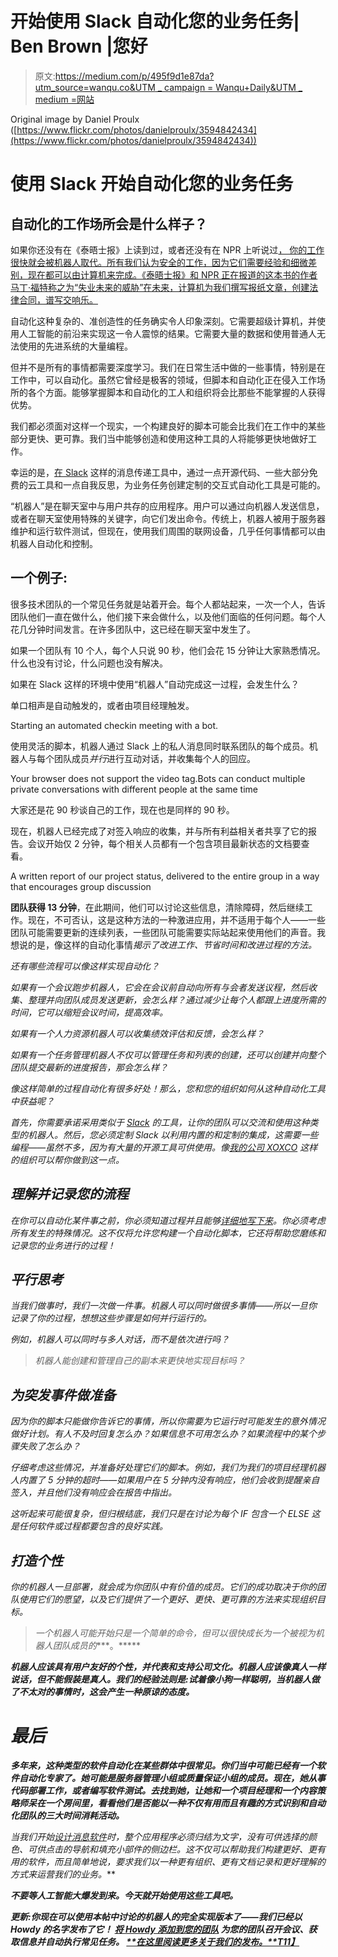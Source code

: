 # 开始使用 Slack 自动化您的业务任务| Ben Brown |您好

> 原文:[https://medium.com/p/495f9d1e87da?utm_source=wanqu.co&UTM _ campaign = Wanqu+Daily&UTM _ medium =网站](https://medium.com/p/495f9d1e87da?utm_source=wanqu.co&utm_campaign=Wanqu+Daily&utm_medium=website)



Original image by Daniel Proulx ([https://www.flickr.com/photos/danielproulx/3594842434](https://www.flickr.com/photos/danielproulx/3594842434))



# 使用 Slack 开始自动化您的业务任务

## 自动化的工作场所会是什么样子？

如果你还没有在《泰晤士报》上读到过，或者还没有在 NPR 上听说过[，
你的工作很快就会被机器人取代。所有我们认为安全的工作，因为它们需要经验和细微差别，现在都可以由计算机来完成。《泰晤士报》和 NPR 正在报道的这本书的作者马丁·福特称之为“失业未来的威胁”在未来，计算机为我们撰写报纸文章，创建法律合同，谱写交响乐。](http://www.npr.org/sections/alltechconsidered/2015/05/18/407648886/attention-white-collar-workers-the-robots-are-coming-for-your-jobs)

自动化这种复杂的、准创造性的任务确实令人印象深刻。它需要超级计算机，并使用人工智能的前沿来实现这一令人震惊的结果。它需要大量的数据和使用普通人无法使用的先进系统的大量编程。

但并不是所有的事情都需要深度学习。我们在日常生活中做的一些事情，特别是在工作中，可以自动化。虽然它曾经是极客的领域，但脚本和自动化正在侵入工作场所的各个方面。能够掌握脚本和自动化的工人和组织将会比那些不能掌握的人获得优势。

我们都必须面对这样一个现实，一个构建良好的脚本可能会比我们在工作中的某些部分更快、更可靠。我们当中能够创造和使用这种工具的人将能够更快地做好工作。

幸运的是，[在 Slack](https://medium.com/@benbrown/slack-is-the-operating-system-6bae1a6c0291) 这样的消息传递工具中，通过一点开源代码、一些大部分免费的云工具和一点自我反思，为业务任务创建定制的交互式自动化工具是可能的。

“机器人”是在聊天室中与用户共存的应用程序。用户可以通过向机器人发送信息，或者在聊天室使用特殊的关键字，向它们发出命令。传统上，机器人被用于服务器维护和运行软件测试，但现在，使用我们周围的联网设备，几乎任何事情都可以由机器人自动化和控制。

## 一个例子:

很多技术团队的一个常见任务就是站着开会。每个人都站起来，一次一个人，告诉团队他们一直在做什么，他们接下来会做什么，以及他们面临的任何问题。每个人花几分钟时间发言。在许多团队中，这已经在聊天室中发生了。

如果一个团队有 10 个人，每个人只说 90 秒，他们会花 15 分钟让大家熟悉情况。什么也没有讨论，什么问题也没有解决。

如果在 Slack 这样的环境中使用“机器人”自动完成这一过程，会发生什么？

单口相声是自动触发的，或者由项目经理触发。



Starting an automated checkin meeting with a bot.



使用灵活的脚本，机器人通过 Slack 上的私人消息同时联系团队的每个成员。机器人与每个团队成员*并行*进行互动对话，并收集每个人的回应。



Your browser does not support the video tag.Bots can conduct multiple private conversations with different people at the same time



大家还是花 90 秒谈自己的工作，现在也是同样的 90 秒。

现在，机器人已经完成了对签入响应的收集，并与所有利益相关者共享了它的报告。会议开始仅 2 分钟，每个相关人员都有一个包含项目最新状态的文档要查看。



A written report of our project status, delivered to the entire group in a way that encourages group discussion



**团队获得 13 分钟**，在此期间，他们可以讨论这些信息，清除障碍，然后继续工作。现在，不可否认，这是这种方法的一种激进应用，并不适用于每个人——一些团队可能需要更新的连续列表，一些团队可能需要实际站起来使用他们的声音。我想说的是，像这样的自动化事情*揭示了改进工作、节省时间和改进过程的方法。*

*还有哪些流程可以像这样实现自动化？*

*如果有一个会议跑步机器人，它会在会议前自动向所有与会者发送议程，然后收集、整理并向团队成员发送更新，会怎么样？通过减少让每个人都跟上进度所需的时间，它可以缩短会议时间，提高效率。*

*如果有一个人力资源机器人可以收集绩效评估和反馈，会怎么样？*

*如果有一个任务管理机器人不仅可以管理任务和列表的创建，还可以创建并向整个团队提交最新的进度报告，那会怎么样？*

*像这样简单的过程自动化有很多好处！那么，您和您的组织如何从这种自动化工具中获益呢？*

*首先，你需要承诺采用类似于 [Slack](https://slack.com/r/024f7c87-025apa8l) 的工具，让你的团队可以交流和使用这种类型的机器人。然后，您必须定制 Slack 以利用内置的和定制的集成，这需要一些编程——虽然不多，因为有大量的开源工具可供使用。像[我的公司 XOXCO](http://xoxco.com/slack/) 这样的组织可以帮你做到这一点。*

## *理解并记录您的流程*

*在你可以自动化某件事之前，你必须知道过程并且能够[详细地写下来](https://medium.com/why-not/our-slack-wiki-e4f6d23a3495)。你必须考虑所有发生的特殊情况。这不仅将允许您构建一个自动化脚本，它还将帮助您磨练和记录您的业务进行的过程！*

## *平行思考*

*当我们做事时，我们一次做一件事。机器人可以同时做很多事情——所以一旦你记录了你的过程，想想这些步骤是如何并行运行的。*

*例如，机器人可以同时与多人对话，而不是依次进行吗？*

> *机器人能创建和管理自己的副本来更快地实现目标吗？*

## *为突发事件做准备*

*因为你的脚本只能做你告诉它的事情，所以你需要为它运行时可能发生的意外情况做好计划。有人不及时回复怎么办？如果信息不可用怎么办？如果流程中的某个步骤失败了怎么办？*

*仔细考虑这些情况，并准备好处理它们的脚本。例如，我们为我们的项目经理机器人内置了 5 分钟的超时——如果用户在 5 分钟内没有响应，他们会收到提醒亲自签入，并且他们没有响应会在报告中指出。*

*这听起来可能很复杂，但归根结底，我们只是在讨论为每个 IF 包含一个 ELSE 这是任何软件或过程都要包含的良好实践。*

## *打造个性*

*你的机器人一旦部署，就会成为你团队中有价值的成员。它们的成功取决于你的团队使用它们的愿望，以及它们提供了一个更好、更快、更可靠的方法来实现组织目标。*

> *一个机器人可能开始只是一个简单的命令，但可以很快成长为一个被视为机器人团队成员的****。*****

***机器人应该具有用户友好的个性，并代表和支持公司文化。机器人应该像真人一样说话，但不能假装是真人。我们的经验法则是:试着像小狗一样聪明，当机器人做了不太对的事情时，这会产生一种原谅的态度。***

# ***最后***

***多年来，这种类型的软件自动化在某些群体中很常见。你们当中可能已经有一个软件自动化专家了。她可能是服务器管理小组或质量保证小组的成员。现在，她从事代码部署工作，或者编写软件测试。去找到她，让她和一个项目经理和一个内容策略师呆在一个房间里，看看他们是否能以一种不仅有用而且有趣的方式识别和自动化团队的三大时间消耗活动。***

***当我们开始[设计消息软件](http://mxdesign.co)时，整个应用程序必须归结为文字，没有可供选择的颜色、可供点击的导航和填充小部件的侧边栏。这不仅可以帮助我们构建更好、更有用的软件，而且简单地说，要求我们以一种更有组织、更有文档记录和*更好理解的*方式来运营我们的业务。***

***不要等人工智能大爆发到来。今天就开始使用这些工具吧。***

***更新:你现在可以使用本帖中讨论的机器人的完全实现版本了——我们已经以 Howdy 的名字发布了它！ [**将 Howdy 添加到您的团队**](http://howdy.ai) **为您的团队召开会议、获取信息并自动执行常见任务。** [**在这里阅读更多关于我们的发布。**T11】](https://medium.com/why-not/your-new-digital-coworker-67456b7c322f#.j9tdasr6s)***